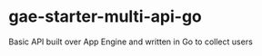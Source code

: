 gae-starter-multi-api-go
============

Basic API built over App Engine and written in Go to collect users
